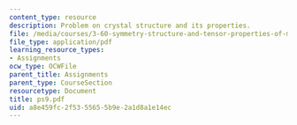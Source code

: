 ```yaml
---
content_type: resource
description: Problem on crystal structure and its properties.
file: /media/courses/3-60-symmetry-structure-and-tensor-properties-of-materials-fall-2005/a8e459fc2f5355655b9e2a1d8a1e14ec_ps9.pdf
file_type: application/pdf
learning_resource_types:
- Assignments
ocw_type: OCWFile
parent_title: Assignments
parent_type: CourseSection
resourcetype: Document
title: ps9.pdf
uid: a8e459fc-2f53-5565-5b9e-2a1d8a1e14ec
---
```

